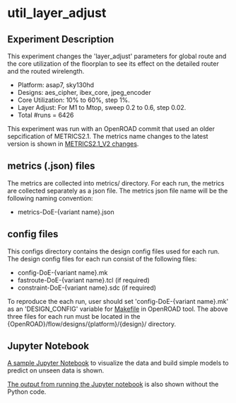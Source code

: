 # util_layer_adjust
## Experiment Description
This experiment changes the 'layer_adjust' parameters for global route and the core utilization of the floorplan to see its effect on the detailed router and the routed wirelength.
* Platform: asap7, sky130hd
* Designs: aes_cipher, ibex_core, jpeg_encoder
* Core Utilization: 10% to 60%, step 1%.
* Layer Adjust: For M1 to Mtop, sweep 0.2 to 0.6, step 0.02.
* Total #runs = 6426

This experiment was run with an OpenROAD commit that used an older sepcification of METRICS2.1. The metrics name changes
to the latest version is shown in [METRICS2.1_V2 changes](../../METRICS2.1_V2_changes.md).

## metrics (.json) files 
The metrics are collected into metrics/ directory. For each run, the metrics are collected separately as a json file.
The metrics json file name will be the following naming convention:
- metrics-DoE-{variant name}.json

## config files 
This configs directory contains the design config files used for each run.
The design config files for each run consist of the following files:
- config-DoE-{variant name}.mk
- fastroute-DoE-{variant name}.tcl (if required)
- constraint-DoE-{variant name}.sdc (if required)

To reproduce the each run, user should set 'config-DoE-{variant name}.mk' as an 'DESIGN_CONFIG' variable for [Makefile](https://github.com/The-OpenROAD-Project/OpenROAD-flow-scripts/blob/master/flow/Makefile) in OpenROAD tool.
The above three files for each run must be located in the {OpenROAD}/flow/designs/{platform}/{design}/ directory.

## Jupyter Notebook
[A sample Jupyter Notebook](https://nbviewer.jupyter.org/github/ieee-ceda-datc/datc-rdf-Metrics4ML/blob/main/experiments/multiple_platforms__multiple_designs__util_versus_layer_adjust/METRICS2.1-exp3.ipynb) to visualize the data and build simple models to predict on unseen data is shown.

[The output from running the Jupyter notebook](https://nbviewer.jupyter.org/github/ieee-ceda-datc/datc-rdf-Metrics4ML/blob/main/experiments/multiple_platforms__multiple_designs__util_versus_layer_adjust/METRICS2.1-exp3.html) is also shown without the Python code.

